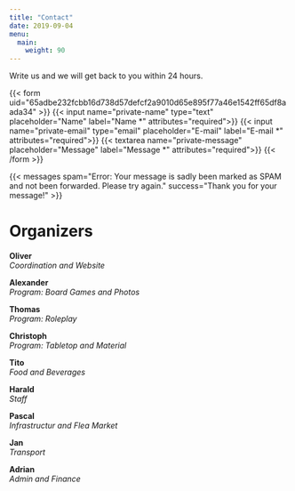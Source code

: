```yaml
---
title: "Contact"
date: 2019-09-04
menu:
  main:
    weight: 90
---
```


Write us and we will get back to you within 24 hours.

{{< form uid="65adbe232fcbb16d738d57defcf2a9010d65e895f77a46e1542ff65df8aada34" >}}
  {{< input name="private-name" type="text" placeholder="Name" label="Name *" attributes="required">}}
  {{< input name="private-email" type="email" placeholder="E-mail" label="E-mail *" attributes="required">}}
  {{< textarea name="private-message" placeholder="Message" label="Message *" attributes="required">}}
{{< /form >}}

{{< messages spam="Error: Your message is sadly been marked as SPAM and not been forwarded. Please try again." success="Thank you for your message!" >}}

# Organizers

**Oliver**\
_Coordination and Website_

**Alexander**\
_Program: Board Games and Photos_

**Thomas**\
_Program: Roleplay_

**Christoph**\
_Program: Tabletop and Material_

**Tito**\
_Food and Beverages_

**Harald**\
_Staff_

**Pascal**\
_Infrastructur and Flea Market_

**Jan**\
_Transport_

**Adrian**\
_Admin and Finance_
